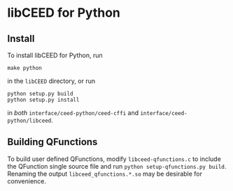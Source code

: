 # libCEED for Python

## Install

To install libCEED for Python, run

    make python

in the `libCEED` directory, or run

```
python setup.py build
python setup.py install
```

in *both* `interface/ceed-python/ceed-cffi` and `interface/ceed-python/libceed`.

## Building QFunctions

To build user defined QFunctions, modify `libceed-qfunctions.c` to include
the QFunction single source file and run `python setup-qfunctions.py build`.
Renaming the output `libceed_qfunctions.*.so` may be desirable for convenience.
